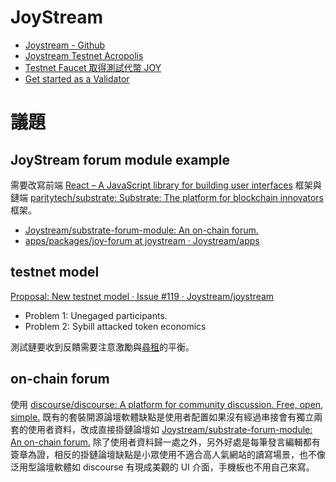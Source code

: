 # JoyStream

- [Joystream - Github](https://github.com/Joystream)
- [Joystream Testnet Acropolis](https://testnet.joystream.org/acropolis/pioneer/)
- [Testnet Faucet 取得測試代幣 JOY ](https://testnet.joystream.org/faucet/)
- [Get started as a Validator](https://github.com/Joystream/helpdesk/tree/master/roles/validators)

# 議題

## JoyStream forum module example

需要改寫前端 [React – A JavaScript library for building user interfaces](https://reactjs.org/) 框架與鏈端 [paritytech/substrate: Substrate: The platform for blockchain innovators](https://github.com/paritytech/substrate) 框架。

- [Joystream/substrate-forum-module: An on-chain forum.](https://github.com/Joystream/substrate-forum-module)
- [apps/packages/joy-forum at joystream · Joystream/apps](https://github.com/Joystream/apps/tree/joystream/packages/joy-forum)

## testnet model

[Proposal: New testnet model · Issue #119 · Joystream/joystream](https://github.com/Joystream/joystream/issues/119)

- Problem 1: Unegaged participants.
- Problem 2: Sybill attacked token economics

測試鏈要收到反饋需要注意激勵與[尋租](https://zh.wikipedia.org/zh-tw/%E5%B0%8B%E7%A7%9F)的平衡。

## on-chain forum

使用 [discourse/discourse: A platform for community discussion. Free, open, simple.](https://github.com/discourse/discourse) 既有的套裝開源論壇軟體缺點是使用者配置如果沒有經過串接會有獨立兩套的使用者資料，改成直接掛鏈論壇如 [Joystream/substrate-forum-module: An on-chain forum.](https://github.com/Joystream/substrate-forum-module) 除了使用者資料歸一處之外，另外好處是每筆發言編輯都有簽章為證，相反的掛鏈論壇缺點是小眾使用不適合高人氣網站的讀寫場景，也不像泛用型論壇軟體如 discourse 有現成美觀的 UI 介面，手機板也不用自己來寫。

